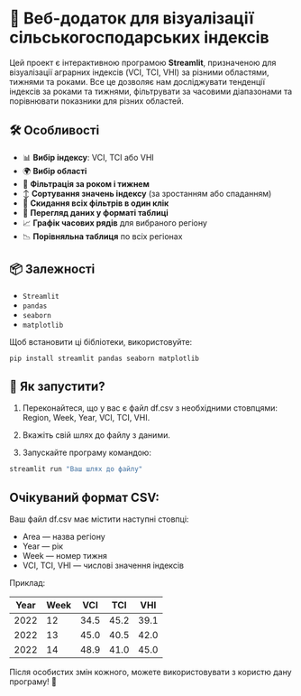 # 🌾 Веб-додаток для візуалізації сільськогосподарських індексів

Цей проект є інтерактивною програмою **Streamlit**, призначеною для візуалізації аграрних індексів (VCI, TCI, VHI) за різними областями, тижнями та роками. 
Все це дозволяє нам досліджувати тенденції індексів за роками та тижнями, фільтрувати за часовими діапазонами та порівнювати показники для різних областей.

## 🛠 Особливості
- 📊 **Вибір індексу**: VCI, TCI або VHI
- 🌍 **Вибір області**
- 📅 **Фільтрація за роком і тижнем**
- ↕️ **Сортування значень індексу** (за зростанням або спаданням)
- 🔄 **Скидання всіх фільтрів в один клік**
- 🧾 **Перегляд даних у форматі таблиці**
- 📈 **Графік часових рядів** для вибраного регіону
- 📉 **Порівняльна таблиця** по всіх регіонах

## 📦 Залежності
- `Streamlit`
- `pandas`
- `seaborn`
- `matplotlib`

Щоб встановити ці бібліотеки, використовуйте:

```bash
pip install streamlit pandas seaborn matplotlib
```

## 🚀 Як запустити?
1. Переконайтеся, що у вас є файл df.csv з необхідними стовпцями: Region, Week, Year, VCI, TCI, VHI.
 
2. Вкажіть свій шлях до файлу з даними.

3. Запускайте програму командою:

```bash
streamlit run "Ваш шлях до файлу"
```

## Очікуваний формат CSV:

Ваш файл df.csv має містити наступні стовпці:

- Area — назва регіону
- Year — рік
- Week — номер тижня
- VCI, TCI, VHI — числові значення індексів
   
Приклад:

| Year | Week | VCI   | TCI   | VHI   |
|-----|---------|-------|-------|-------|
| 2022 |   12    | 34.5  | 45.2  | 39.1  |
| 2022 |   13    | 45.0  | 40.5  | 42.0  |
| 2022 |   14    | 48.9  | 41.0  | 45.0  |


Після особистих змін кожного, можете використовувати з користю дану програму! 🥳

